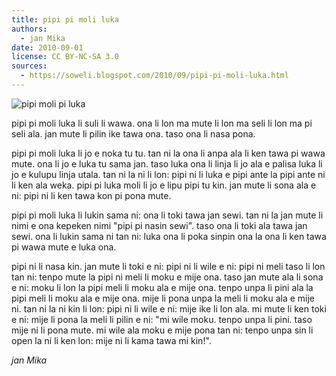 ```yaml
---
title: pipi pi moli luka
authors:
  - jan Mika
date: 2010-09-01
license: CC BY-NC-SA 3.0
sources:
  - https://soweli.blogspot.com/2010/09/pipi-pi-moli-luka.html
---
```


<!-- "Praying Mantis Pose 5617" by CatDancing (https://www.flickr.com/photos/catdancing/1437017456/). CC BY-NC 2.0. -->
![pipi moli pi luka](https://live.staticflickr.com/1045/1437017456_3fedea808a_b.jpg)

pipi pi moli luka li suli li wawa. ona li lon ma mute li lon ma seli li lon ma pi seli ala. jan mute li pilin ike tawa ona. taso ona li nasa pona.

pipi pi moli luka li jo e noka tu tu. tan ni la ona li anpa ala li ken tawa pi wawa mute. ona li jo e luka tu sama jan. taso luka ona li linja li jo ala e palisa luka li jo e kulupu linja utala. tan ni la ni li lon: pipi ni li luka e pipi ante la pipi ante ni li ken ala weka. pipi pi luka moli li jo e lipu pipi tu kin. jan mute li sona ala e ni: pipi ni li ken tawa kon pi pona mute.

pipi pi moli luka li lukin sama ni: ona li toki tawa jan sewi. tan ni la jan mute li nimi e ona kepeken nimi "pipi pi nasin sewi". taso ona li toki ala tawa jan sewi. ona li lukin sama ni tan ni: luka ona li poka sinpin ona la ona li ken tawa pi wawa mute e luka ona.

pipi ni li nasa kin. jan mute li toki e ni: pipi ni li wile e ni: pipi ni meli taso li lon tan ni: tenpo mute la pipi ni meli li moku e mije ona. taso jan mute ala li sona e ni: moku li lon la pipi meli li moku ala e mije ona. tenpo unpa li pini ala la pipi meli li moku ala e mije ona. mije li pona unpa la meli li moku ala e mije ni. tan ni la ni kin li lon: pipi ni li wile e ni: mije ike li lon ala. mi mute li ken toki e ni: mije li pona la meli li pilin e ni: "mi wile moku. tenpo unpa li pini. taso mije ni li pona mute. mi wile ala moku e mije pona tan ni: tenpo unpa sin li open la ni li ken lon: mije ni li kama tawa mi kin!".

*jan Mika*
